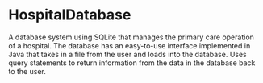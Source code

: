 # HospitalDatabase
A database system using SQLite that manages the primary care operation of a hospital. The database has an easy-to-use interface implemented in Java that takes in a file from the user and loads into the database. Uses query statements to return information from the data in the database back to the user.
